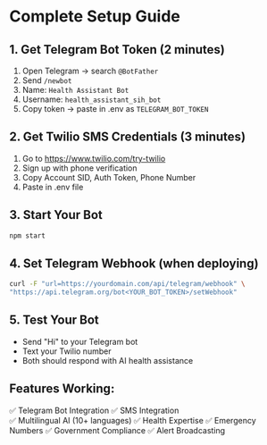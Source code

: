 # Complete Setup Guide

## 1. Get Telegram Bot Token (2 minutes)
1. Open Telegram → search `@BotFather`
2. Send `/newbot`
3. Name: `Health Assistant Bot`
4. Username: `health_assistant_sih_bot`
5. Copy token → paste in .env as `TELEGRAM_BOT_TOKEN`

## 2. Get Twilio SMS Credentials (3 minutes)
1. Go to https://www.twilio.com/try-twilio
2. Sign up with phone verification
3. Copy Account SID, Auth Token, Phone Number
4. Paste in .env file

## 3. Start Your Bot
```bash
npm start
```

## 4. Set Telegram Webhook (when deploying)
```bash
curl -F "url=https://yourdomain.com/api/telegram/webhook" \
"https://api.telegram.org/bot<YOUR_BOT_TOKEN>/setWebhook"
```

## 5. Test Your Bot
- Send "Hi" to your Telegram bot
- Text your Twilio number
- Both should respond with AI health assistance

## Features Working:
✅ Telegram Bot Integration
✅ SMS Integration  
✅ Multilingual AI (10+ languages)
✅ Health Expertise
✅ Emergency Numbers
✅ Government Compliance
✅ Alert Broadcasting
